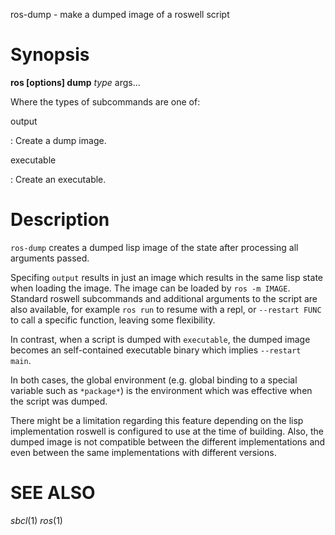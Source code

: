 ros-dump - make a dumped image of a roswell script

# Synopsis

**ros [options] dump** *type* args...

Where the types of subcommands are one of:

output

  : Create a dump image.

executable

  : Create an executable.

# Description

`ros-dump` creates a dumped lisp image of the state after processing all
arguments passed.

Specifing `output` results in just an image which results in the same lisp
state when loading the image. The image can be loaded by `ros -m
IMAGE`. Standard roswell subcommands and additional arguments to the script
are also available, for example `ros run` to resume with a repl, or
`--restart FUNC` to call a specific function, leaving some flexibility.

In contrast, when a script is dumped with `executable`, the dumped image
becomes an self-contained executable binary which implies `--restart main`.

In both cases, the global environment (e.g. global binding to a special
variable such as `*package*`) is the environment which was effective when
the script was dumped.

There might be a limitation regarding this feature depending on the lisp
implementation roswell is configured to use at the time of building.  Also,
the dumped image is not compatible between the different implementations
and even between the same implementations with different versions.

<!-- # options -->
<!--  -->
<!-- # Environmental Variables -->

# SEE ALSO
_sbcl_(1) _ros_(1)
